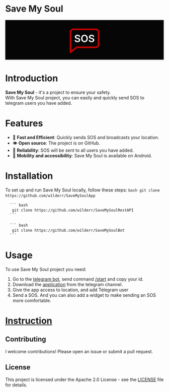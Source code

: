 # **Save My Soul**

<picture>
   <img alt="SaveMySoul Logo" src="https://github.com/w1lderr/SaveMySoulApp/blob/master/logoforeadme.png">
</picture>

# **Introduction**

**Save My Soul** - it's a project to ensure your safety.<br>
With Save My Soul project, you can easily and quickly send SOS to telegram users you have added.<br>

# **Features**
- 🚀 **Fast and Efficient**: Quickly sends SOS and broadcasts your location.
- 👁 **Open source**: The project is on GitHub.
- 💪 **Reliability**: SOS will be sent to all users you have added.
- 📱 **Mobility and accessibility**: Save My Soul is available on Android.

# **Installation**
To set up and run Save My Soul locally, follow these steps:
      ```bash
       git clone https://github.com/w1lderr/SaveMySoulApp
      ```
      
      ``` bash
       git clone https://github.com/w1lderr/SaveMySoulRestAPI
      ```
      
      ``` bash
       git clone https://github.com/w1lderr/SaveMySoulBot
      ```
   
# **Usage**
To use Save My Soul project you need:
  1. Go to the [telegram bot](@savemysoull_bot), send command [/start]() and copy your id.
  2. Download the [application](https://t.me/savemysoultelegramchannel) from the telegram channel.
  3. Give the app access to location, and add Telegram user
  4. Send a SOS. And you can also add a widget to make sending an SOS more comfortable.
  
# **[Instruction](https://save-my-soul-site-instruction.vercel.app/)**

## Contributing
I welcome contributions! Please open an issue or submit a pull request.

## License
This project is licensed under the Apache 2.0 License - see the [LICENSE](LICENSE) file for details.
